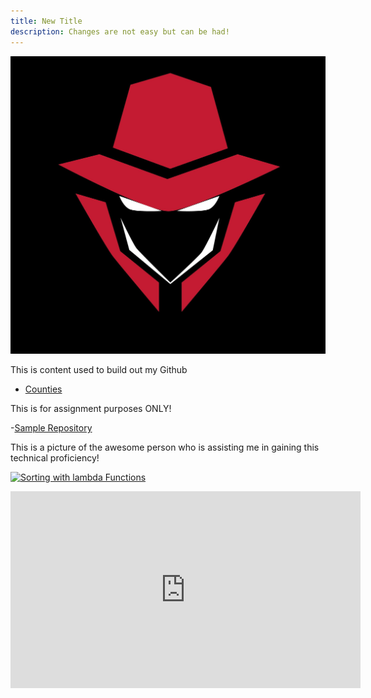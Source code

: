 ```yaml
---
title: New Title
description: Changes are not easy but can be had!
---
```


![My Picture](/pics/PBlogo.jpg)

This is content used to build out my Github

- [Counties](/counties/index.md)

This is for assignment purposes ONLY!

-[Sample Repository](https://github.com/WorstCase26/BUAD-Launch)

This is a picture of the awesome person who is assisting me in gaining this technical proficiency!

[![Sorting with lambda Functions](https://img.youtube.com/vi/VBeobBcnEqI?t=110/0.jpg)](http://www.youtube.com/watch?v=VBeobBcnEqI?t)

<iframe width="560" height="315" src="https://www.youtube.com/embed/VBeobBcnEqI?start=110" title="YouTube video player" frameborder="0" allow="accelerometer; autoplay; clipboard-write; encrypted-media; gyroscope; picture-in-picture" allowfullscreen></iframe>
